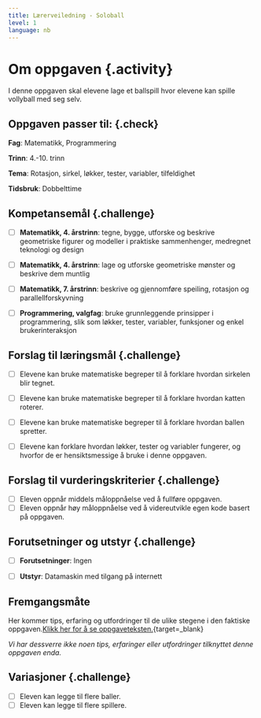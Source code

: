 ```yaml
---
title: Lærerveiledning - Soloball
level: 1
language: nb
---
```


# Om oppgaven {.activity}
I denne oppgaven skal elevene lage et ballspill hvor elevene kan spille vollyball med seg selv.

## Oppgaven passer til: {.check}
 __Fag__: Matematikk, Programmering

__Trinn__: 4.-10. trinn

__Tema__: Rotasjon, sirkel, løkker, tester, variabler, tilfeldighet

__Tidsbruk__: Dobbelttime


## Kompetansemål {.challenge}

- [ ]  __Matematikk, 4. årstrinn__: tegne, bygge, utforske og beskrive geometriske figurer og modeller i praktiske sammenhenger, medregnet teknologi og design

- [ ]  __Matematikk, 4. årstrinn__: lage og utforske geometriske mønster og beskrive dem muntlig

- [ ]  __Matematikk, 7. årstrinn__: beskrive og gjennomføre speiling, rotasjon og parallellforskyvning

- [ ]  __Programmering, valgfag__: bruke grunnleggende prinsipper i programmering, slik som løkker, tester, variabler, funksjoner og enkel brukerinteraksjon


## Forslag til læringsmål {.challenge}

- [ ]  Elevene kan bruke matematiske begreper til å forklare hvordan sirkelen blir tegnet.
- [ ]  Elevene kan bruke matematiske begreper til å forklare hvordan katten roterer.
- [ ]  Elevene kan bruke matematiske begreper til å forklare hvordan ballen spretter.
- [ ]  Elevene kan forklare hvordan løkker, tester og variabler fungerer, og hvorfor de er hensiktsmessige å bruke i denne oppgaven.


## Forslag til vurderingskriterier {.challenge}

- [ ] Eleven oppnår middels måloppnåelse ved å fullføre oppgaven.
- [ ] Eleven oppnår høy måloppnåelse ved å videreutvikle egen kode basert på oppgaven.

## Forutsetninger og utstyr {.challenge}
- [ ]  __Forutsetninger__: Ingen

- [ ]  __Utstyr__: Datamaskin med tilgang på internett


## Fremgangsmåte
Her kommer tips, erfaring og utfordringer til de ulike stegene i den faktiske oppgaven.[Klikk her for å se oppgaveteksten.](../soloball/soloball.html){target=_blank}

_Vi har dessverre ikke noen tips, erfaringer eller utfordringer tilknyttet denne oppgaven enda._


## Variasjoner {.challenge}
- [ ]  Eleven kan legge til flere baller.
- [ ]  Eleven kan legge til flere spillere.
